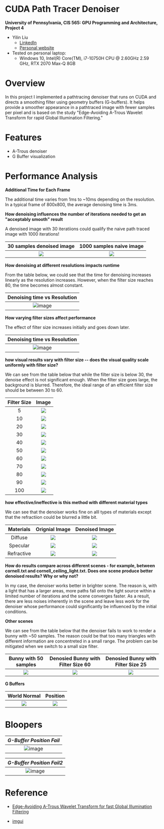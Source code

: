 CUDA Path Tracer Denoiser
================

**University of Pennsylvania, CIS 565: GPU Programming and Architecture, Project 4**


* Yilin Liu
  * [LinkedIn](https://www.linkedin.com/in/yilin-liu-9538ba1a5/)
  * [Personal website](https://www.yilin.games)
* Tested on personal laptop:
  - Windows 10, Intel(R) Core(TM), i7-10750H CPU @ 2.60GHz 2.59 GHz, RTX 2070 Max-Q 8GB

Overview
=============

In this project I implemented a pathtracing denoiser that runs on CUDA and directs a smoothing filter using geometry buffers (G-buffers). It helps provide a smoother appearance in a pathtraced image with fewer samples per pixel and is based on the study "Edge-Avoiding A-Trous Wavelet Transform for rapid Global Illumination Filtering."

Features
=============
* A-Trous denoiser
* G Buffer visualization


Performance Analysis
============
**Additional Time for Each Frame**

The additional time varies from 1ms to ~10ms depending on the resolution. In a typical frame of 800x800, the average denoising time is 3ms.

**How denoising influences the number of iterations needed to get an "acceptably smooth" result**

A denoised image with 30 iteratiions could qualify the naive path traced image with 1000 iterations!

| 30 samples denoised image | 1000 samples naive image |
:-------:|:-------:
|![](img/denoiser/30sample_denoiser.png)|![](img/denoiser/1000sample.png) |

**How denoising at different resolutions impacts runtime**

From the table below, we could see that the time for denoising increases linearly as the resolution increases. However, when the filter size reaches 80, the time becomes almost constant. 

  | Denoising time vs Resolution |
|:--:|  
 |![image](img/denoiser/time.png)|
 
**How varying filter sizes affect performance**

The effect of filter size increases initially and goes down later. 


  | Denoising time vs Resolution |
|:--:|  
 |![image](img/denoiser/time_fs.png)|

**how visual results vary with filter size -- does the visual quality scale uniformly with filter size?**

We can see from the table below that while the filter size is below 30, the denoise effect is not significant enough. When the filter size goes large, the background is blurred. Therefore, the ideal range of an efficient filter size should be between 30 to 60.

| Filter Size | Image |
:-------:|:-------:
|5|![](img/denoiser/fs5.png) |
|10|![](img/denoiser/fs10.png) |
|20|![](img/denoiser/fs20.png) |
|30|![](img/denoiser/fs30.png) |
|40|![](img/denoiser/fs50.png) |
|50|![](img/denoiser/fs60.png) |
|60|![](img/denoiser/fs70.png) |
|70|![](img/denoiser/fs80.png) |
|80|![](img/denoiser/fs90.png) |
|90|![](img/denoiser/fs100.png) |
|100|![](img/denoiser/fs110.png) |

**how effective/ineffective is this method with different material types**

We can see that the denoiser works fine on alll types of materials except that the refractiion could be blurred a little bit. 

| Materials | Orignial Image| Denoised Image |
:-------:|:-------:|:-------:
|Diffuse|![](img/denoiser/diffuse_naive.png) |![](img/denoiser/diffuse_denoised.png) |
|Specular|![](img/denoiser/specular_naive.png) |![](img/denoiser/fs50.png) |
|Refractive|![](img/denoiser/refract_naive.png) |![](img/denoiser/refract_denoised.png) |

**How do results compare across different scenes - for example, between cornell.txt and cornell_ceiling_light.txt. Does one scene produce better denoised results? Why or why not?**

In my case, the denoiser works better in brighter scene. The reason is, with a light that has a larger areas, more paths fall onto the light source within a limited number of iterations and the scene converges faster. As a result, there are less noises inherently in the scene and leave less work for the denoiser whose performance could significantly be influenced by the initial conditions.  


**Other scenes**

We can see from the table below that the denoiser fails to work to render a bunny with ~50 samples. The reason could be that too many triangles with different information are concentreted in a small range. The problem can be mitigated when we switch to a small size filter.


 
| Bunny with 50 samples | Denosied Bunny with Filter Size 60 | Denosied Bunny with Filter Size 25 |
:-------:|:-------:|:-------:
|![](img/denoiser/bunny_naive.png)|![](img/denoiser/bunny_denoised.png) |![](img/denoiser/bunny_denoised25.png) |


**G Buffers**


| World Normal | Position |
:-------:|:-------:
|![](img/denoiser/normal.png)|![](img/denoiser/pos.png) |


Bloopers
===============
  | *G-Buffer Position Fail* |
|:--:|  
 |![image](img/bloopers/gbuffer_pos_bug2.png)|
 

  | *G-Buffer Position Fail2* |
  |:--:|
  |![image](img/bloopers/gbuffer_pos_bug3.png)|
   
Reference
===============
* [Edge-Avoiding A-Trous Wavelet Transform for fast Global Illumination Filtering](https://jo.dreggn.org/home/2010_atrous.pdf)

* [imgui]( https://github.com/ocornut/imgui)